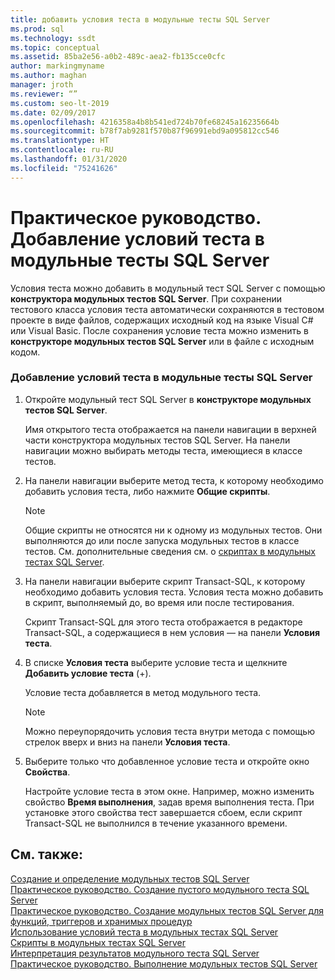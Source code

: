 ```yaml
---
title: добавить условия теста в модульные тесты SQL Server
ms.prod: sql
ms.technology: ssdt
ms.topic: conceptual
ms.assetid: 85ba2e56-a0b2-489c-aea2-fb135cce0cfc
author: markingmyname
ms.author: maghan
manager: jroth
ms.reviewer: “”
ms.custom: seo-lt-2019
ms.date: 02/09/2017
ms.openlocfilehash: 4216358a4b8b541ed724b70fe68245a16235664b
ms.sourcegitcommit: b78f7ab9281f570b87f96991ebd9a095812cc546
ms.translationtype: HT
ms.contentlocale: ru-RU
ms.lasthandoff: 01/31/2020
ms.locfileid: "75241626"
---
```

# <a name="how-to-add-test-conditions-to-sql-server-unit-tests"></a>Практическое руководство. Добавление условий теста в модульные тесты SQL Server

Условия теста можно добавить в модульный тест SQL Server с помощью **конструктора модульных тестов SQL Server**. При сохранении тестового класса условия теста автоматически сохраняются в тестовом проекте в виде файлов, содержащих исходный код на языке Visual C\# или Visual Basic. После сохранения условие теста можно изменить в **конструкторе модульных тестов SQL Server** или в файле с исходным кодом.  
  
### <a name="to-add-test-conditions-to-a-sql-server-unit-test"></a>Добавление условий теста в модульные тесты SQL Server  
  
1.  Откройте модульный тест SQL Server в **конструкторе модульных тестов SQL Server**.  
  
    Имя открытого теста отображается на панели навигации в верхней части конструктора модульных тестов SQL Server. На панели навигации можно выбирать методы теста, имеющиеся в классе тестов.  
  
2.  На панели навигации выберите метод теста, к которому необходимо добавить условия теста, либо нажмите **Общие скрипты**.  
  
    > [!NOTE]  
    > Общие скрипты не относятся ни к одному из модульных тестов. Они выполняются до или после запуска модульных тестов в классе тестов. См. дополнительные сведения см. о [скриптах в модульных тестах SQL Server](../ssdt/scripts-in-sql-server-unit-tests.md).  
  
3.  На панели навигации выберите скрипт Transact\-SQL, к которому необходимо добавить условия теста. Условия теста можно добавить в скрипт, выполняемый до, во время или после тестирования.  
  
    Скрипт Transact\-SQL для этого теста отображается в редакторе Transact\-SQL, а содержащиеся в нем условия — на панели **Условия теста**.  
  
4.  В списке **Условия теста** выберите условие теста и щелкните **Добавить условие теста** (+).  
  
    Условие теста добавляется в метод модульного теста.  
  
    > [!NOTE]  
    > Можно переупорядочить условия теста внутри метода с помощью стрелок вверх и вниз на панели **Условия теста**.  
  
5.  Выберите только что добавленное условие теста и откройте окно **Свойства**.  
  
    Настройте условие теста в этом окне. Например, можно изменить свойство **Время выполнения**, задав время выполнения теста. При установке этого свойства тест завершается сбоем, если скрипт Transact\-SQL не выполнился в течение указанного времени.  
  
## <a name="see-also"></a>См. также:  
[Создание и определение модульных тестов SQL Server](../ssdt/creating-and-defining-sql-server-unit-tests.md)  
[Практическое руководство. Создание пустого модульного теста SQL Server](../ssdt/how-to-create-an-empty-sql-server-unit-test.md)  
[Практическое руководство. Создание модульных тестов SQL Server для функций, триггеров и хранимых процедур](../ssdt/how-to-create-unit-tests-for-functions-triggers-stored-procedures.md)  
[Использование условий теста в модульных тестах SQL Server](../ssdt/using-test-conditions-in-sql-server-unit-tests.md)  
[Скрипты в модульных тестах SQL Server](../ssdt/scripts-in-sql-server-unit-tests.md)  
[Интерпретация результатов модульного теста SQL Server](../ssdt/interpreting-sql-server-unit-test-results.md)  
[Практическое руководство. Выполнение модульных тестов SQL Server](../ssdt/how-to-run-sql-server-unit-tests.md)  
  
